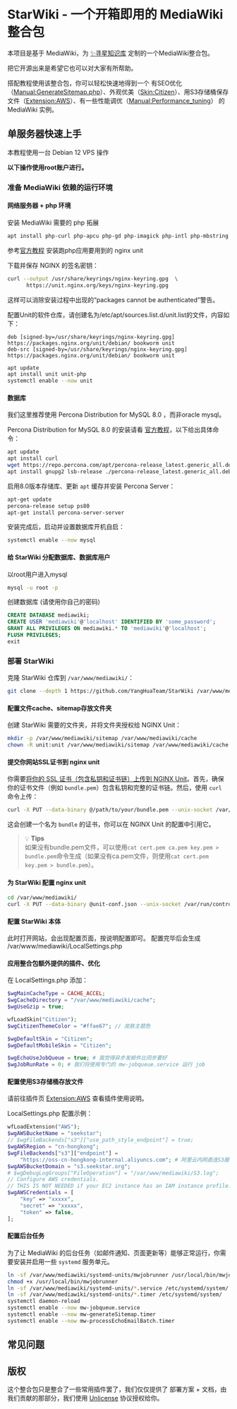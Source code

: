 # StarWiki - 一个开箱即用的 MediaWiki 整合包

本项目是基于 MediaWiki，为 [✨寻星知识库](https://www.seekstar.org) 定制的一个MediaWiki整合包。

把它开源出来是希望它也可以对大家有所帮助。

搭配教程使用该整合包，你可以轻松快速地得到一个 有SEO优化（[Manual:GenerateSitemap.php](https://www.mediawiki.org/wiki/Manual:GenerateSitemap.php/zh)）、外观优美（[Skin:Citizen](https://www.mediawiki.org/wiki/Skin:Citizen)）、用S3存储桶保存文件（[Extension:AWS](https://www.mediawiki.org/wiki/Extension:AWS)）、有一些性能调优（[Manual:Performance_tuning](https://www.mediawiki.org/wiki/Manual:Performance_tuning/zh)） 的 MediaWiki 实例。

## 单服务器快速上手

本教程使用一台 Debian 12 VPS 操作

**以下操作使用root账户进行。**

### 准备 MediaWiki 依赖的运行环境



#### 网络服务器 + php 环境

安装 MediaWiki 需要的 php 拓展

```bash
apt install php-curl php-apcu php-gd php-imagick php-intl php-mbstring php-mysql php-xml php-igbinary

```



参考[官方教程](https://unit.nginx.org/installation/#debian) 安装跑php应用要用到的 nginx unit


下载并保存 NGINX 的签名密钥：

```bash
curl --output /usr/share/keyrings/nginx-keyring.gpg  \
      https://unit.nginx.org/keys/nginx-keyring.gpg
```

这样可以消除安装过程中出现的“packages cannot be authenticated”警告。

配置Unit的软件仓库，请创建名为/etc/apt/sources.list.d/unit.list的文件，内容如下：
``` 
deb [signed-by=/usr/share/keyrings/nginx-keyring.gpg] https://packages.nginx.org/unit/debian/ bookworm unit
deb-src [signed-by=/usr/share/keyrings/nginx-keyring.gpg] https://packages.nginx.org/unit/debian/ bookworm unit
```

``` bash
apt update
apt install unit unit-php
systemctl enable --now unit 
``` 



#### 数据库

我们这里推荐使用 Percona Distribution for MySQL 8.0 ，而非oracle mysql。

Percona Distribution for MySQL 8.0 的安装请看 [官方教程](https://docs.percona.com/percona-server/8.0/apt-repo.html)，以下给出具体命令：


```bash
apt update
apt install curl
wget https://repo.percona.com/apt/percona-release_latest.generic_all.deb
apt install gnupg2 lsb-release ./percona-release_latest.generic_all.deb
```
启用8.0版本存储库、更新 `apt` 缓存并安装 Percona Server：
```bash
apt-get update
percona-release setup ps80
apt-get install percona-server-server
```

安装完成后，启动并设置数据库开机自启：
```bash
systemctl enable --now mysql
```

#### 给 StarWiki 分配数据库、数据库用户

以root用户进入mysql
```bash
mysql -u root -p
```

创建数据库 (请使用你自己的密码)
```sql
CREATE DATABASE mediawiki;
CREATE USER 'mediawiki'@'localhost' IDENTIFIED BY 'some_password';
GRANT ALL PRIVILEGES ON mediawiki.* TO 'mediawiki'@'localhost';
FLUSH PRIVILEGES;
exit
```


### 部署 StarWiki

克隆 StarWiki 仓库到 `/var/www/mediawiki/`：
```bash
git clone --depth 1 https://github.com/YangHuaTeam/StarWiki /var/www/mediawiki/
```

#### 配置文件cache、sitemap存放文件夹

创建 StarWiki 需要的文件夹，并将文件夹授权给 NGINX Unit：
```bash
mkdir -p /var/www/mediawiki/sitemap /var/www/mediawiki/cache
chown -R unit:unit /var/www/mediawiki/sitemap /var/www/mediawiki/cache
```

#### 提交你网站SSL证书到 nginx unit 

你需要[将你的 SSL 证书（包含私钥和证书链）上传到 NGINX Unit](https://unit.nginx.org/certificates/#ssl-tls-certificates)。首先，确保你的证书文件（例如 `bundle.pem`）包含私钥和完整的证书链。然后，使用 `curl` 命令上传：

```bash
curl -X PUT --data-binary @/path/to/your/bundle.pem --unix-socket /var/run/control.unit.sock http://localhost/certificates/bundle
```

这会创建一个名为 `bundle` 的证书，你可以在 NGINX Unit 的配置中引用它。

> 💡 **Tips**  
> 如果没有bundle.pem文件，可以使用`cat cert.pem ca.pem key.pem > bundle.pem`命令生成（如果没有ca.pem文件，则使用`cat cert.pem key.pem > bundle.pem`）。



#### 为 StarWiki 配置 nginx unit 

```bash
cd /var/www/mediawiki/
curl -X PUT --data-binary @unit-conf.json --unix-socket /var/run/control.unit.sock http://localhost/config

```

#### 配置 StarWiki 本体

此时打开网站，会出现配置页面，按说明配置即可。
配置完毕后会生成  /var/www/mediawiki/LocalSettings.php

#### 应用整合包额外提供的插件、优化

在 LocalSettings.php 添加：

```php
$wgMainCacheType = CACHE_ACCEL;
$wgCacheDirectory = "/var/www/mediawiki/cache";
$wgUseGzip = true;

wfLoadSkin("Citizen");
$wgCitizenThemeColor = "#ffae67"; // 皮肤主题色

$wgDefaultSkin = "Citizen";
$wgDefaultMobileSkin = "Citizen";

$wgEchoUseJobQueue = true; # 我觉得异步发邮件比同步要好
$wgJobRunRate = 0; # 我们将使用专门的 mw-jobqueue.service 运行 job

```

#### 配置使用S3存储桶存放文件

请前往插件页 [Extension:AWS](https://www.mediawiki.org/wiki/Extension:AWS) 查看插件使用说明。

LocalSettings.php 配置示例：

```php
wfLoadExtension("AWS");
$wgAWSBucketName = "seekstar";
// $wgFileBackends["s3"]["use_path_style_endpoint"] = true;
$wgAWSRegion = "cn-hongkong";
$wgFileBackends["s3"]["endpoint"] =
    "https://oss-cn-hongkong-internal.aliyuncs.com"; # 阿里云内网直连S3服务
$wgAWSBucketDomain = "s3.seekstar.org";
# $wgDebugLogGroups["FileOperation"] = "/var/www/mediawiki/S3.log";
// Configure AWS credentials.
// THIS IS NOT NEEDED if your EC2 instance has an IAM instance profile.
$wgAWSCredentials = [
    "key" => "xxxxx",
    "secret" => "xxxxx",
    "token" => false,
]; 
```


#### 配置后台任务

为了让 MediaWiki 的后台任务（如邮件通知、页面更新等）能够正常运行，你需要安装并启用一些 `systemd` 服务单元。
```bash
ln -sf /var/www/mediawiki/systemd-units/mwjobrunner /usr/local/bin/mwjobrunner
chmod +x /usr/local/bin/mwjobrunner
ln -sf /var/www/mediawiki/systemd-units/*.service /etc/systemd/system/
ln -sf /var/www/mediawiki/systemd-units/*.timer /etc/systemd/system/
systemctl daemon-reload
systemctl enable --now mw-jobqueue.service
systemctl enable --now mw-generateSitemap.timer
systemctl enable --now mw-processEchoEmailBatch.timer
```

## 常见问题

## 版权

这个整合包只是整合了一些常用插件罢了，我们仅仅提供了 部署方案 + 文档，由我们贡献的那部分，我们使用 [Unlicense](https://unlicense.org/) 协议授权给你。
